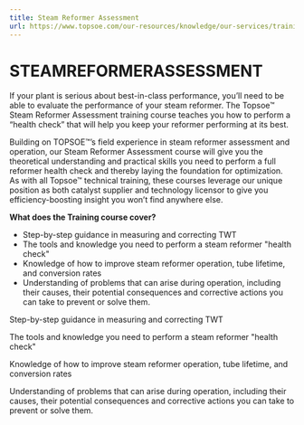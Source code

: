 ```yaml
---
title: Steam Reformer Assessment
url: https://www.topsoe.com/our-resources/knowledge/our-services/training/steam_reformer_assessment#main-content
---
```


# STEAMREFORMERASSESSMENT

If your plant is serious about best-in-class performance, you’ll need to be able to evaluate the performance of your steam reformer. The Topsoe™ Steam Reformer Assessment training course teaches you how to perform a “health check” that will help you keep your reformer performing at its best.

Building on TOPSOE™’s field experience in steam reformer assessment and operation, our Steam Reformer Assessment course will give you the theoretical understanding and practical skills you need to perform a full reformer health check and thereby laying the foundation for optimization. As with all Topsoe™ technical training, these courses leverage our unique position as both catalyst supplier and technology licensor to give you efficiency-boosting insight you won’t find anywhere else.

**What does the Training course cover?**

- Step-by-step guidance in measuring and correcting TWT
- The tools and knowledge you need to perform a steam reformer "health check"
- Knowledge of how to improve steam reformer operation, tube lifetime, and conversion rates
- Understanding of problems that can arise during operation, including their causes, their potential consequences and corrective actions you can take to prevent or solve them.

Step-by-step guidance in measuring and correcting TWT

The tools and knowledge you need to perform a steam reformer "health check"

Knowledge of how to improve steam reformer operation, tube lifetime, and conversion rates

Understanding of problems that can arise during operation, including their causes, their potential consequences and corrective actions you can take to prevent or solve them.